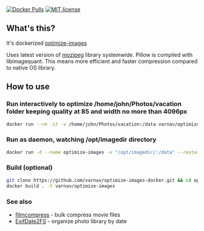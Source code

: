 [![Docker Pulls](https://img.shields.io/docker/pulls/varnav/optimize-images.svg)](https://hub.docker.com/r/varnav/optimize-images) [![MIT license](https://img.shields.io/badge/License-MIT-blue.svg)](https://opensource.org/licenses/MIT/)

## What's this?

It's dockerized [optimize-images](https://github.com/victordomingos/optimize-images/)

Uses latest version of [mozjpeg](https://github.com/mozilla/mozjpeg) library systemwide. Pillow is compiled with libimagequant. This means more efficient and faster compression compared to native OS library.

## How to use

### Run interactively to optimize /home/john/Photos/vacation folder keeping quality at 85 and width no more than 4096px

```sh
docker run --rm -it -v /home/john/Photos/vacation:/data varnav/optimize-images -q 85 -mw 4096 --keep-exif /data
```

### Run as daemon, watching /opt/imagedir directory

```sh
docker run -d --name optimize-images -v "/opt/imagedir/:/data" --restart on-failure:10 --network none --security-opt no-new-privileges  varnav/optimize-images --watch-directory /data
```

### Build (optional)

```sh
git clone https://github.com/varnav/optimize-images-docker.git && cd optimize-images-docker
docker build . -t varnav/optimize-images
```

### See also

* [filmcompress](https://github.com/varnav/filmcompress) - bulk compress movie files
* [ExifDate2FS](https://github.com/varnav/ExifDate2FS) - organize photo library by date

